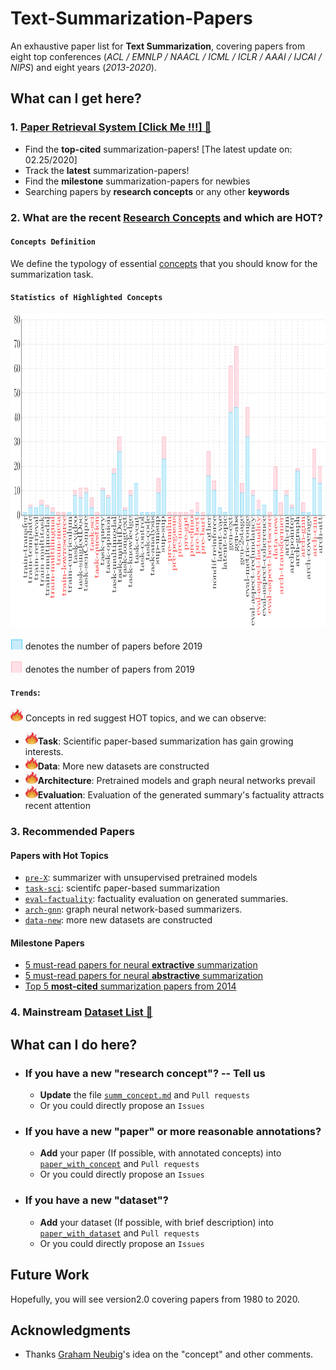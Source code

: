 # Text-Summarization-Papers



An exhaustive paper list for **Text Summarization**,
covering papers from eight top conferences (*ACL / EMNLP / NAACL / ICML / ICLR / AAAI / IJCAI / NIPS*)  and eight years (*2013-2020*).  




## What can I get here?



### 1. [Paper Retrieval System **[Click Me !!!]** &#x1F53D;](http://pfliu.com/pl-summarization/summ_paper.html)
* Find the **top-cited** summarization-papers! [The latest update on: 02.25/2020]
* Track the **latest** summarization-papers!
* Find the **milestone** summarization-papers for newbies
* Searching papers by **research concepts** or any other **keywords**








### 2. What are the recent [Research Concepts](https://github.com/neulab/Text-Summarization-Papers/blob/master/summ_concept.md) and which are HOT?

#### `Concepts Definition`
We define the typology of essential [concepts](https://github.com/neulab/Text-Summarization-Papers/blob/master/summ_concept.md) that you should know for the summarization task.


#### `Statistics of Highlighted Concepts`
<img src="fig/stat_summ-1.png" alt="Summary" height="500" width="1200">


<img src="fig/blue.png" alt="before 2019" height="20" width="20"> denotes the number of papers before 2019
<br>


<img src="fig/red.png" alt="from 2019" height="20" width="20"> denotes the number of papers from 2019
<br>


#### `Trends`:
<img src="fig/fire.png" alt="HOT" height="20" width="20"> Concepts in red suggest HOT topics, and we can observe:


* <img src="fig/fire.png" alt="HOT" height="20" width="20">**Task**: Scientific paper-based summarization has gain growing interests.
* <img src="fig/fire.png" alt="HOT" height="20" width="20">**Data**: More new datasets are constructed
* <img src="fig/fire.png" alt="HOT" height="20" width="20">**Architecture**: Pretrained models and graph neural networks prevail
* <img src="fig/fire.png" alt="HOT" height="20" width="20">**Evaluation**: Evaluation of the generated summary's factuality attracts recent attention




### 3. Recommended Papers

#### Papers with Hot Topics
* [`pre-X`](http://pfliu.com/pl-summarization/summ_paper_preX.html): summarizer with unsupervised pretrained models
* [`task-sci`](http://pfliu.com/pl-summarization/summ_paper_task-sci.html): scientifc paper-based summarization
* [`eval-factuality`](http://pfliu.com/pl-summarization/summ_paper_factuality.html): factuality evaluation on generated summaries.
* [`arch-gnn`](http://pfliu.com/pl-summarization/summ_paper_arch-gnn.html): graph neural network-based summarizers. 
* [`data-new`](http://pfliu.com/pl-summarization/summ_paper_data-new.html): more new datasets are constructed



#### Milestone Papers
* [5 must-read papers for neural **extractive** summarization](http://pfliu.com/pl-summarization/summ_paper_gen-ext.html)
* [5 must-read papers for neural **abstractive** summarization](http://pfliu.com/pl-summarization/summ_paper_gen-abs.html)
* [Top 5 **most-cited** summarization papers from 2014](http://pfliu.com/pl-summarization/summ_paper_topcited.html)







### 4. Mainstream [Dataset List &#x1F53D;](http://pfliu.com/pl-summarization/summ_data.html)






## What can I do here?
* ### If you have a new "research concept"?  -- Tell us
	* **Update** the file [`summ_concept.md`](https://github.com/neulab/Text-Summarization-Papers/blob/master/summ_concept.md) and `Pull requests`
	* Or you could directly propose an `Issues`


* ### If you have a new "paper" or more reasonable annotations?
	* **Add** your paper (If possible, with annotated concepts) into [`paper_with_concept`](https://github.com/neulab/Text-Summarization-Papers/blob/master/paper_with_dataset) and `Pull requests`
	* Or you could directly propose an `Issues`


* ### If you have a new "dataset"?
	* **Add** your dataset (If possible, with brief description) into [`paper_with_dataset`](https://github.com/neulab/Text-Summarization-Papers/blob/master/paper_with_dataset) and `Pull requests`
	* Or you could directly propose an `Issues`



## Future Work
Hopefully, you will see version2.0 covering papers from 1980 to 2020. 



## Acknowledgments
* Thanks [Graham Neubig](http://www.phontron.com/)'s idea on the "concept" and other comments.
